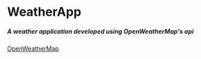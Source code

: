 # WeatherApp

##### A weather application developed using OpenWeatherMap's api

[OpenWeatherMap](https://openweathermap.org/)
